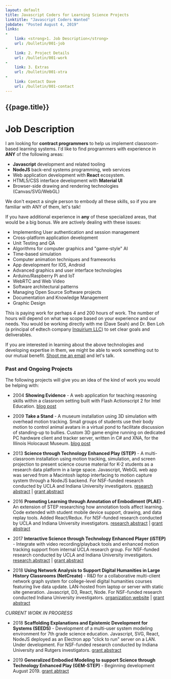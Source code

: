 ```yaml
---
layout: default
title: Javascript Coders for Learning Science Projects
linktitle: "Javascript Coders Wanted"
jobdate: "Posted August 4, 2019"
links: 
-
    link: <strong>1. Job Description</strong>
    url: /bulletin/001-job
-
    link: 2. Project Details
    url: /bulletin/001-work
-
    link: 3. Extras
    url: /bulletin/001-xtra
-
    link: Contact Dave
    url: /bulletin/001-contact
---
```

## {{page.title}}
# Job Description

I am looking for **contract programmers** to help us implement classroom-based learning systems. I'd like to find programmers with experience in **ANY** of the following areas:

* **Javascript** development and related tooling
* **NodeJS** back-end systems programming, web services
* Web application development with **React** ecosystem.
* HTML5/CSS interface development with **Material UI**
* Browser-side drawing and rendering technologies (Canvas/SVG/WebGL)

We don't expect a single person to embody all these skills, so if you are familiar with ANY of them, let's talk!

If you have additional experience in **any** of these specialized areas, that would be a big bonus. We are actively dealing with these issues:

* Implementing User authentication and session management
* Cross-platform application development
* Unit Testing and QA
* Algorithms for computer graphics and "game-style" AI
* Time-based simulation
* Computer animation techniques and frameworks
* App development for IOS, Android
* Advanced graphics and user interface technologies
* Arduino/Raspberry Pi and IoT
* WebRTC and Web Video
* Software architectural patterns
* Managing Open Source Software projects
* Documentation and Knowledge Management
* Graphic Design

This is paying work for perhaps 4 and 200 hours of work. The number of hours will depend on what we scope based on your experience and our needs. You would be working directly with me (Dave Seah) and Dr. Ben Loh (a principal of edtech company [Inquirium LLC](http://inquirium.net)) to set clear goals and deliverables. 

If you are interested in learning about the above technologies and developing expertise in them, we might be able to work something out to our mutual benefit. [Shoot me an email](/bulletin/001-contact) and let's talk.

### Past and Ongoing Projects

The following projects will give you an idea of the kind of work you would be helping with:

* 2004 **Showing Evidence** - A web application for teaching reasoning skills within a classroom setting built with Flash Actionscript 2 for Intel Education. 
[blog post](https://davidseah.com/2005/06/intel-education-showing-evidence/)

* 2009 **Take a Stand** - A museum installation using 3D simulation with overhead motion tracking. Small groups of students use their body motion to control animal avatars in a virtual pond to facilitate discussion of standing-up to bullies. Custom 3D game engine running on dedicated PC hardware client and tracker server,  written in C# and XNA, for the Illinois Holocaust Museum. 
[blog post](https://davidseah.com/2009/04/behind-the-scene-at-the-illinois-holocaust-museum-education-center/)

* 2013  **Science through Technology Enhanced Play (STEP)** - A multi-classroom installation using motion tracking, simulation, and screen projection to present science course material for K-2 students as a research data platform in a large space. Javascript, WebGL web app was served from a Macintosh laptop interfacing to motion capture system through a NodeJS backend. For NSF-funded research conducted by UCLA and Indiana University investigators. 
[research abstract](https://remap.ucla.edu/science-through-technology-enhanced-play-step-2/) | [grant abstract](https://www.nsf.gov/awardsearch/showAward?AWD_ID=1323767) 

* 2016 **Promoting Learning through Annotation of Embodiment (PLAE)** - An extension of STEP researching how annotation tools affect learning. Code extended with student mobile device support, drawing, and data replay tools. Added React/Redux. For NSF-funded research conducted by UCLA and Indiana University investigators. 
[research abstract](https://remap.ucla.edu/science-through-technology-enhanced-play-step/) | [grant abstract](https://www.nsf.gov/awardsearch/showAward?AWD_ID=1522945) 

* 2017 **Interactive Science through Technology Enhanced Player (iSTEP)** - Integrate with video recording/playback tools and enhanced motion tracking support from internal UCLA research group. For NSF-funded research conducted by UCLA and Indiana University investigators. 
[research abstract](https://remap.ucla.edu/interactive-science-through-technology-enhanced-play-istep/) | [grant abstract](https://www.nsf.gov/awardsearch/showAward?AWD_ID=1908791)

* 2018 **Using Network Analysis to Support Digital Humanities in Large History Classrooms (NetCreate)** - R&D for a collaborative multi-client network graph system for college-level digital humanities courses featuring live data update. LAN-hosted from laptop or server with static site generation. Javascript, D3, React, Node. For NSF-funded research conducted Indiana University investigators.
[organization website](http://www.netcreate.org/) | [grant abstract](https://www.nsf.gov/awardsearch/showAward?AWD_ID=1848655) 

*CURRENT WORK IN PROGRESS*

* 2018 **Scaffolding Explanations and Epistemic Development for Systems (SEEDS)** - Development of a multi-user system modeling environment for 7th grade science education. Javascript, SVG, React, NodeJS deployed as an Electron app "click to run" server on a LAN. Under development. For NSF-funded research conducted by Indiana University and Rutgers investigators.
[grant abstract](https://www.nsf.gov/awardsearch/showAward?AWD_ID=1761019)

* 2019 **Generalized Embodied Modeling to support Science through Technology Enhanced Play (GEM-STEP)** - Beginning development August 2019.
[grant abtract](https://www.nsf.gov/awardsearch/showAward?AWD_ID=1908791)

